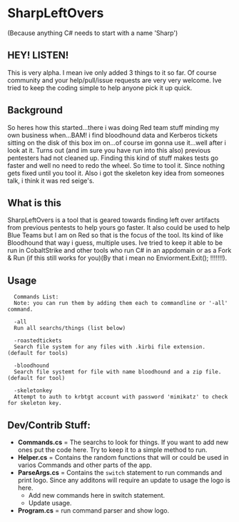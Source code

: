 # SharpLeftOvers
(Because anything C# needs to start with a name 'Sharp')

## HEY! LISTEN!
This is very alpha. I mean ive only added 3 things to it so far. Of course community and your help/pull/issue requests are very very welcome. Ive tried to keep the coding simple to help anyone pick it up quick. 

## Background
So heres how this started...there i was doing Red team stuff minding my own business when...BAM! i find bloodhound data and Kerberos tickets sitting on the disk of this box im on...of course im gonna use it...well after i look at it. Turns out (and im sure you have run into this also) previous pentesters had not cleaned up. Finding this kind of stuff makes tests go faster and well no need to redo the wheel. So time to tool it. Since nothing gets fixed until you tool it. Also i got the skeleton key idea from someones talk, i think it was red seige's.

## What is this
SharpLeftOvers is a tool that is geared towards finding left over artifacts from previous pentests to help yours go faster. It also could be used to help Blue Teams but I am on Red so that is the focus of the tool. Its kind of like Bloodhound that way i guess, multiple uses. Ive tried to keep it able to be run in CobaltStrike and other tools who run C# in an appdomain or as a Fork & Run (if this still works for you)(By that i mean no Enviorment.Exit(); !!!!!!!). 

## Usage
      Commands List:
      Note: you can run them by adding them each to commandline or '-all' command.

      -all
      Run all searchs/things (list below)

      -roastedtickets
      Search file system for any files with .kirbi file extension. (default for tools)

      -bloodhound
      Search file systemt for file with name bloodhound and a zip file. (default for tool)

      -skeletonkey
      Attempt to auth to krbtgt account with password 'mimikatz' to check for skeleton key.


## Dev/Contrib Stuff:
- **Commands.cs** = The searchs to look for things. If you want to add new ones put the code here. Try to keep it to a simple method to run.
- **Helper.cs** = Contains the random functions that will or could be used in varios Commands and other parts of the app.
- **ParseArgs.cs** = Contains the `switch` statement to run commands and print logo. Since any additons will require an update to usage the logo is here. 
  - Add new commands here in switch statement. 
  - Update usage.
- **Program.cs** = run command parser and show logo. 
